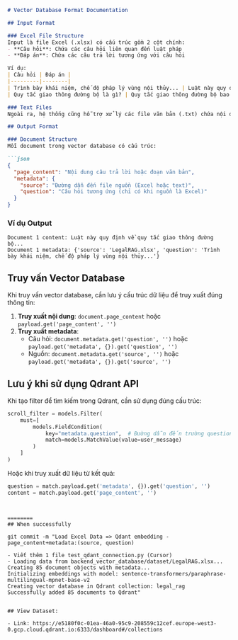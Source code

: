 

```markdown:src/backend_vector_database/Readme_Format_vectorDB.md
# Vector Database Format Documentation

## Input Format

### Excel File Structure
Input là file Excel (.xlsx) có cấu trúc gồm 2 cột chính:
- **Câu hỏi**: Chứa các câu hỏi liên quan đến luật pháp
- **Đáp án**: Chứa các câu trả lời tương ứng với câu hỏi

Ví dụ:
| Câu hỏi | Đáp án |
|---------|--------|
| Trình bày khái niệm, chế độ pháp lý vùng nội thủy... | Luật này quy định về quy tắc giao thông đường bộ... |
| Quy tắc giao thông đường bộ là gì? | Quy tắc giao thông đường bộ bao gồm các quy định về... |

### Text Files
Ngoài ra, hệ thống cũng hỗ trợ xử lý các file văn bản (.txt) chứa nội dung luật pháp. Các file này sẽ được chia thành các đoạn văn (paragraphs) dựa trên dấu xuống dòng kép (`\n\n`).

## Output Format

### Document Structure
Mỗi document trong vector database có cấu trúc:

```json
{
  "page_content": "Nội dung câu trả lời hoặc đoạn văn bản",
  "metadata": {
    "source": "Đường dẫn đến file nguồn (Excel hoặc text)",
    "question": "Câu hỏi tương ứng (chỉ có khi nguồn là Excel)"
  }
}
```

### Ví dụ Output
```
Document 1 content: Luật này quy định về quy tắc giao thông đường bộ...
Document 1 metadata: {'source': 'LegalRAG.xlsx', 'question': 'Trình bày khái niệm, chế độ pháp lý vùng nội thủy...'}
```

## Truy vấn Vector Database

Khi truy vấn vector database, cần lưu ý cấu trúc dữ liệu để truy xuất đúng thông tin:

1. **Truy xuất nội dung**: `document.page_content` hoặc `payload.get('page_content', '')`
2. **Truy xuất metadata**: 
   - Câu hỏi: `document.metadata.get('question', '')` hoặc `payload.get('metadata', {}).get('question', '')`
   - Nguồn: `document.metadata.get('source', '')` hoặc `payload.get('metadata', {}).get('source', '')`

## Lưu ý khi sử dụng Qdrant API

Khi tạo filter để tìm kiếm trong Qdrant, cần sử dụng đúng cấu trúc:

```python
scroll_filter = models.Filter(
    must=[
        models.FieldCondition(
            key="metadata.question",  # Đường dẫn đến trường question trong metadata
            match=models.MatchValue(value=user_message)
        )
    ]
)
```

Hoặc khi truy xuất dữ liệu từ kết quả:

```python
question = match.payload.get('metadata', {}).get('question', '')
content = match.payload.get('page_content', '')
```
```


========
## When successfully

git commit -m "Load Excel Data => Qdant embedding - page_content+metadata:(source, question)

- Viết thêm 1 file test_qdant_connection.py (Cursor)
- Loading data from backend_vector_database/dataset/LegalRAG.xlsx...
Creating 85 document objects with metadata...
Initializing embeddings with model: sentence-transformers/paraphrase-multilingual-mpnet-base-v2
Creating vector database in Qdrant collection: legal_rag
Successfully added 85 documents to Qdrant"


## View Dataset: 

- Link: https://e5180f0c-01ea-46a0-95c9-208559c12cef.europe-west3-0.gcp.cloud.qdrant.io:6333/dashboard#/collections